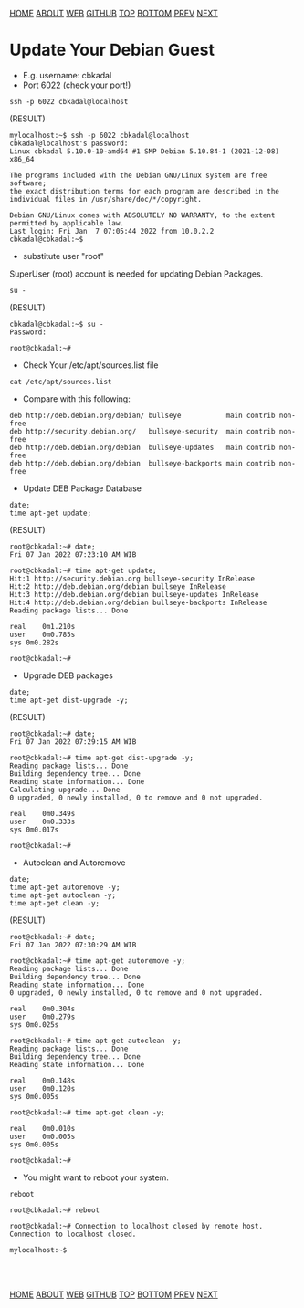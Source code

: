 ---
---

[HOME](index.md)
[ABOUT](README.md)
[WEB](https://osp4diss.vlsm.org/)
[GITHUB](https://github.com/os2xx/osp4diss)
[TOP](#)
[BOTTOM](#endofpage)
[PREV](osp-118.md)
[NEXT](osp-103.md)

# Update Your Debian Guest

* E.g. username: cbkadal
* Port 6022  (check your port!)

```
ssh -p 6022 cbkadal@localhost

```

(RESULT)
```
mylocalhost:~$ ssh -p 6022 cbkadal@localhost 
cbkadal@localhost's password: 
Linux cbkadal 5.10.0-10-amd64 #1 SMP Debian 5.10.84-1 (2021-12-08) x86_64

The programs included with the Debian GNU/Linux system are free software;
the exact distribution terms for each program are described in the
individual files in /usr/share/doc/*/copyright.

Debian GNU/Linux comes with ABSOLUTELY NO WARRANTY, to the extent
permitted by applicable law.
Last login: Fri Jan  7 07:05:44 2022 from 10.0.2.2
cbkadal@cbkadal:~$ 

```

* substitute user "root"

SuperUser (root) account is needed for updating Debian Packages.

```
su -

```

(RESULT)
```
cbkadal@cbkadal:~$ su -
Password: 

root@cbkadal:~#

```
* Check Your /etc/apt/sources.list file

```
cat /etc/apt/sources.list

```

* Compare with this following:

```
deb http://deb.debian.org/debian/ bullseye           main contrib non-free
deb http://security.debian.org/   bullseye-security  main contrib non-free
deb http://deb.debian.org/debian  bullseye-updates   main contrib non-free
deb http://deb.debian.org/debian  bullseye-backports main contrib non-free

```

* Update DEB Package Database

```
date;
time apt-get update;

```

(RESULT)
```
root@cbkadal:~# date;
Fri 07 Jan 2022 07:23:10 AM WIB

root@cbkadal:~# time apt-get update;
Hit:1 http://security.debian.org bullseye-security InRelease
Hit:2 http://deb.debian.org/debian bullseye InRelease       
Hit:3 http://deb.debian.org/debian bullseye-updates InRelease
Hit:4 http://deb.debian.org/debian bullseye-backports InRelease
Reading package lists... Done

real	0m1.210s
user	0m0.785s
sys	0m0.282s

root@cbkadal:~# 

```

* Upgrade DEB packages

```
date;
time apt-get dist-upgrade -y;

```

(RESULT)
```
root@cbkadal:~# date;
Fri 07 Jan 2022 07:29:15 AM WIB

root@cbkadal:~# time apt-get dist-upgrade -y;
Reading package lists... Done
Building dependency tree... Done
Reading state information... Done
Calculating upgrade... Done
0 upgraded, 0 newly installed, 0 to remove and 0 not upgraded.

real	0m0.349s
user	0m0.333s
sys	0m0.017s

root@cbkadal:~#

```

* Autoclean and Autoremove

```
date;
time apt-get autoremove -y;
time apt-get autoclean -y;
time apt-get clean -y;

```

(RESULT)
```
root@cbkadal:~# date;
Fri 07 Jan 2022 07:30:29 AM WIB

root@cbkadal:~# time apt-get autoremove -y;
Reading package lists... Done
Building dependency tree... Done
Reading state information... Done
0 upgraded, 0 newly installed, 0 to remove and 0 not upgraded.

real	0m0.304s
user	0m0.279s
sys	0m0.025s

root@cbkadal:~# time apt-get autoclean -y;
Reading package lists... Done
Building dependency tree... Done
Reading state information... Done

real	0m0.148s
user	0m0.120s
sys	0m0.005s

root@cbkadal:~# time apt-get clean -y;

real	0m0.010s
user	0m0.005s
sys	0m0.005s

root@cbkadal:~# 

```

* You might want to reboot your system.

```
reboot

```

```
root@cbkadal:~# reboot

root@cbkadal:~# Connection to localhost closed by remote host.
Connection to localhost closed.

mylocalhost:~$ 

```

<br id="endofpage"><br>

[HOME](index.md)
[ABOUT](README.md)
[WEB](https://osp4diss.vlsm.org/)
[GITHUB](https://github.com/os2xx/osp4diss)
[TOP](#)
[BOTTOM](#endofpage)
[PREV](osp-118.md)
[NEXT](osp-103.md)
<br>

